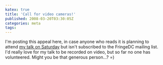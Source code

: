 ```yaml
---
katex: true
title: 'Call for video cameras!'
published: 2008-03-20T03:30:05Z
categories: meta
tags: 
---
```


I'm posting this appeal here, in case anyone who reads it is planning to attend <a href="http://byorgey.wordpress.com/2008/03/15/fringedc-formal-meeting-march-22/">my talk on Saturday</a> but isn't subscribed to the FringeDC mailing list.  I'd really love for my talk to be recorded on video, but so far no one has volunteered.  Might you be that generous person...? =)

